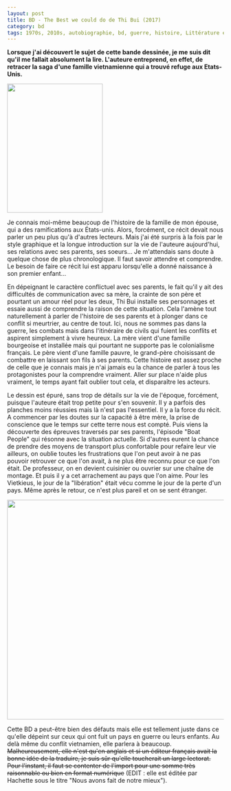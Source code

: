 ```yaml
---
layout: post
title: BD - The Best we could do de Thi Bui (2017)
category: bd
tags: 1970s, 2010s, autobiographie, bd, guerre, histoire, Littérature et BD, vietkieu, vietnam
---
```

**Lorsque j'ai découvert le sujet de cette bande dessinée, je me suis dit qu'il me fallait absolument la lire. L'auteure entreprend, en effet, de retracer la saga d'une famille vietnamienne qui a trouvé refuge aux Etats-Unis.**

<img class="alignleft size-medium wp-image-22392" src="https://cheziceman.files.wordpress.com/2018/02/thibuicover.jpg?w=222" alt="" width="222" height="300" />

Je connais moi-même beaucoup de l'histoire de la famille de mon épouse, qui a des ramifications aux États-unis. Alors, forcément, ce récit devait nous parler un peu plus qu'à d'autres lecteurs. Mais j'ai été surpris à la fois par le style graphique et la longue introduction sur la vie de l'auteure aujourd'hui, ses relations avec ses parents, ses soeurs... Je m'attendais sans doute à quelque chose de plus chronologique. Il faut savoir attendre et comprendre. Le besoin de faire ce récit lui est apparu lorsqu'elle a donné naissance à son premier enfant...

En dépeignant le caractère conflictuel avec ses parents, le fait qu'il y ait des difficultés de communication avec sa mère, la crainte de son père et pourtant un amour réel pour les deux, Thi Bui installe ses personnages et essaie aussi de comprendre la raison de cette situation. Cela l'amène tout naturellement à parler de l'histoire de ses parents et à plonger dans ce conflit si meurtrier, au centre de tout. Ici, nous ne sommes pas dans la guerre, les combats mais dans l'itinéraire de civils qui fuient les conflits et aspirent simplement à vivre heureux. La mère vient d'une famille bourgeoise et installée mais qui pourtant ne supporte pas le colonialisme français. Le père vient d'une famille pauvre, le grand-père choisissant de combattre en laissant son fils à ses parents. Cette histoire est assez proche de celle que je connais mais je n'ai jamais eu la chance de parler à tous les protagonistes pour la comprendre vraiment. Aller sur place n'aide plus vraiment, le temps ayant fait oublier tout cela, et disparaître les acteurs.

Le dessin est épuré, sans trop de détails sur la vie de l'époque, forcément, puisque l'auteure était trop petite pour s'en souvenir. Il y a parfois des planches moins réussies mais là n'est pas l'essentiel. Il y a la force du récit. A commencer par les doutes sur la capacité à être mère, la prise de conscience que le temps sur cette terre nous est compté. Puis viens la découverte des épreuves traversés par ses parents, l'épisode "Boat People" qui résonne avec la situation actuelle. Si d'autres eurent la chance de prendre des moyens de transport plus confortable pour refaire leur vie ailleurs, on oublie toutes les frustrations que l'on peut avoir à ne pas pouvoir retrouver ce que l'on avait, à ne plus être reconnu pour ce que l'on était. De professeur, on en devient cuisinier ou ouvrier sur une chaîne de montage. Et puis il y a cet arrachement au pays que l'on aime. Pour les Vietkieus, le jour de la "libération" était vécu comme le jour de la perte d'un pays. Même après le retour, ce n'est plus pareil et on se sent étranger.

<img class="aligncenter size-large wp-image-22393" src="https://cheziceman.files.wordpress.com/2018/02/thibui1.jpg?w=739" alt="" width="739" height="511" />

Cette BD a peut-être bien des défauts mais elle est tellement juste dans ce qu'elle dépeint sur ceux qui ont fuit un pays en guerre ou leurs enfants. Au delà même du conflit vietnamien, elle parlera à beaucoup. <del>Malheureusement, elle n'est qu'en anglais et si un éditeur français avait la bonne idée de la traduire, je suis sûr qu'elle toucherait un large lectorat. Pour l'instant, il faut se contenter de l'import pour une somme très raisonnable ou bien en format numérique</del> (EDIT : elle est éditée par Hachette sous le titre "Nous avons fait de notre mieux").
